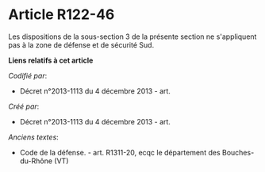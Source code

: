 # Article R122-46

Les dispositions de la sous-section 3 de la présente section ne s'appliquent pas à la zone de défense et de sécurité Sud.

**Liens relatifs à cet article**

_Codifié par_:

  - Décret n°2013-1113 du 4 décembre 2013 - art.

_Créé par_:

  - Décret n°2013-1113 du 4 décembre 2013 - art.

_Anciens textes_:

  - Code de la défense. - art. R1311-20, ecqc le département des Bouches-du-Rhône (VT)
